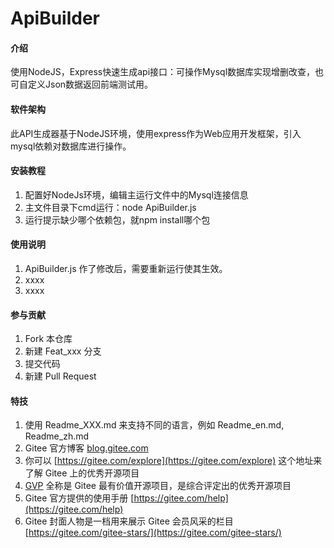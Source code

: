 # ApiBuilder

#### 介绍
使用NodeJS，Express快速生成api接口：可操作Mysql数据库实现增删改查，也可自定义Json数据返回前端测试用。

#### 软件架构
此API生成器基于NodeJS环境，使用express作为Web应用开发框架，引入mysql依赖对数据库进行操作。


#### 安装教程

1.  配置好NodeJs环境，编辑主运行文件中的Mysql连接信息
2.  主文件目录下cmd运行：node ApiBuilder.js
3.  运行提示缺少哪个依赖包，就npm install哪个包

#### 使用说明

1.  ApiBuilder.js 作了修改后，需要重新运行使其生效。
2.  xxxx
3.  xxxx

#### 参与贡献

1.  Fork 本仓库
2.  新建 Feat_xxx 分支
3.  提交代码
4.  新建 Pull Request


#### 特技

1.  使用 Readme\_XXX.md 来支持不同的语言，例如 Readme\_en.md, Readme\_zh.md
2.  Gitee 官方博客 [blog.gitee.com](https://blog.gitee.com)
3.  你可以 [https://gitee.com/explore](https://gitee.com/explore) 这个地址来了解 Gitee 上的优秀开源项目
4.  [GVP](https://gitee.com/gvp) 全称是 Gitee 最有价值开源项目，是综合评定出的优秀开源项目
5.  Gitee 官方提供的使用手册 [https://gitee.com/help](https://gitee.com/help)
6.  Gitee 封面人物是一档用来展示 Gitee 会员风采的栏目 [https://gitee.com/gitee-stars/](https://gitee.com/gitee-stars/)
